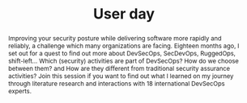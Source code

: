 ---
url: /user-day/lean-security-in-devsecops/
type: user-day
title: User day
name: Lean security&#58; a framework for activities and design factors in DevSecOps
speaker: Dennis Verslegers
image: /img/people/Dennis_Verslegers.png
affiliation: OrangeCyberDefense
role: Strategic Advisor Application Security
twitter: "@DVerslegers"
abstract: |
    Improving your security posture while delivering software more rapidly and reliably, a challenge which many organizations are facing. Eighteen months ago, I set out for a quest to find out more about DevSecOps, SecDevOps, RuggedOps, shift-left… Which (security) activities are part of DevSecOps? How do we choose between them? and How are they different from traditional security assurance activities? Join this session if you want to find out what I learned on my journey through literature research and interactions with 18 international DevSecOps experts.  
bio: |
    With almost 20 years in the Information Technology and Security field Dennis has acquired a wide perspective on the challenges related to building things and building them securely. His interests range from governance to code and anything in between. He couldn’t be happier living in an age where we can think of things such as infrastructure-as-code, security-as-code and even policy-as-code. Dennis currently performs research on DevSecOps and helps customers on their path towards rapid, reliable and secure software engineering.
---